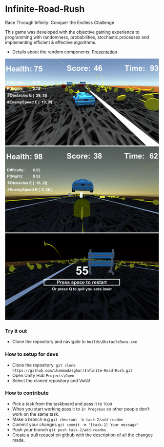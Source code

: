# Infinite-Road-Rush
Race Through Infinity: Conquer the Endless Challenge

This game was developed with the objective gaining experience to programming with randomness, probabilities, stochastic processes and implementing efficient & effective algorithms.

- Details about the random components: [Presentation](https://docs.google.com/presentation/d/18Xhaw-sxQWpRqBYE008kqUH7GsJyFA8b/edit?usp=sharing&ouid=101477071156766387986&rtpof=true&sd=true)

![gameplay1](https://github.com/ihammadasghar/Infinite-Road-Rush/blob/update-readme/screenshots/gameplay1.png)
![gameplay2](https://github.com/ihammadasghar/Infinite-Road-Rush/blob/update-readme/screenshots/gameplay2.png)
![game-ended](https://github.com/ihammadasghar/Infinite-Road-Rush/blob/update-readme/screenshots/game-ended.png)

### Try it out
- Clone the repository and navigate to `builds\ObstacleRace.exe`

### How to setup for devs
- Clone the repository: `git clone https://github.com/ihammadasghar/Infinite-Road-Rush.git`
- Open Unity Hub `Projects\Open`
- Select the cloned repository and Voilà!

### How to contribute
- Pick a task from the taskboard and pass it to `TODO`
- When you start working pass it to `In Progress` so other people don't work on the same task.
- Make a branch e.g `git checkout -b task-2/add-readme`
- Commit your changes `git commit -m "[task-2] Your message"`
- Push your branch `git push task-2/add-readme`
- Create a pull request on github with the description of all the changes made.
